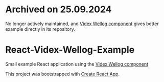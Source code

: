# Archived on 25.09.2024
No longer actively maintained, and [Videx Wellog component](https://github.com/equinor/videx-wellog/) gives better example directly in its repository.

# React-Videx-Wellog-Example
Small example React application using the [Videx Wellog component](https://github.com/equinor/videx-wellog/) 

This project was bootstrapped with [Create React App](https://github.com/facebook/create-react-app).
